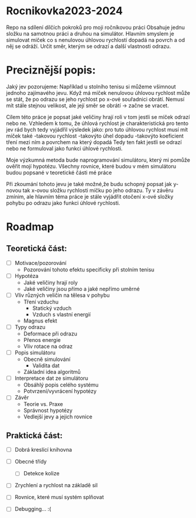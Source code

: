 # Rocnikovka2023-2024
Repo na sdílení dílčích pokroků pro moji ročníkovou práci
Obsahuje jednu složku na samotnou práci a druhou na simulátor.
Hlavním smyslem je simulovat míček co s nenulovou úhlovou rychlostí dopadá na povrch a od něj se odráží. Určit směr, kterým se odrazí a další vlastnosti odrazu.

# Preciznější popis:

Jaký jev pozorujeme:
Například u stolního tenisu si můžeme všimnout jednoho zajímavého jevu. Když má
míček nenulovou úhlovou rychlost může se stát, že po odrazu se jeho rychlost po
x-ové souřadnici obrátí. Nemusí mít stále stejnou velikost, ale její směr se
obrátí -> začne se vracet.

Cílem této práce je popsat jaké veličiny hrají roli v tom jestli se míček
odrazí nebo ne. Vzhledem k tomu, že úhlová rychlost je charakteristická pro
tento jev rád bych tedy vyjádřil výsledek jako:
pro tuto úhlovou rychlost musí mít míček také
-takovou rychlost
-takovýto úhel dopadu
-takovýto koeficient tření mezi ním a povrchem na který dopadá
Tedy ten fakt jestli se odrazí nebo ne formuloval jako funkci úhlové rychlosti.

Moje výzkumná metoda bude naprogramování simulátoru, který mi pomůže ověřit
mojí hypotézu. Všechny rovnice, které budou v mém simulátoru budou popsané v
teoretické části mé práce

Při zkoumání tohoto jevu je také možné,že budu schopný popsat jak y-novou tak
x-ovou složku rychlosti míčku po jeho odrazu. Ty v závěru zmínim, ale hlavním
téma práce je stále vyjádřit otočení x-ové složky pohybu po odrazu jako funkci
úhlové rychlosti.

# Roadmap

## Teoretická část:
- [ ] Motivace/pozorování
    * Pozorování tohoto efektu specificky při stolním tenisu
- [ ] Hypotéza
    * Jaké veličiny hrají roly
    * Jaké veličiny jsou přímo a jaké nepřímo uměrné
- [ ] Vliv různých veličin na tělesa v pohybu
    * Tření vzduchu
        * Statický vzduch
        * Vzduch s vlastní energií
    * Magnus efekt
- [ ] Typy odrazu
    * Deformace při odrazu
    * Přenos energie
    * Vliv rotace na odraz
- [ ] Popis simulátoru
    * Obecně simulování
      * Validita dat
    * Základní idea algoritmů
- [ ] Interpretace dat ze simulátoru
    * Obsáhlý popis celého systému
    * Potvrzení/vyvrácení hypotézy
- [ ] Závěr
    * Teorie vs. Praxe
    * Správnost hypotézy
    * Vedlejší jevy a jejich rovnice

## Praktická část:
- [ ] Dobrá kreslící knihovna
- [ ] Obecné třídy
   - [ ] Detekce kolize 
- [ ] Zrychlení a rychlost na základě sil
- [ ] Rovnice, které musí systém splňovat
- [ ] Debugging... :(


